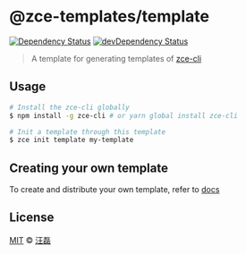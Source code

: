 # @zce-templates/template

[![Dependency Status][dependency-image]][dependency-url]
[![devDependency Status][devdependency-image]][devdependency-url]

> A template for generating templates of [zce-cli](https://github.com/zce/zce-cli)

## Usage

```sh
# Install the zce-cli globally
$ npm install -g zce-cli # or yarn global install zce-cli

# Init a template through this template
$ zce init template my-template
```

## Creating your own template

To create and distribute your own template, refer to [docs](docs/creating.md)

## License

[MIT](LICENSE) &copy; [汪磊](https://zce.me)



[dependency-image]: https://img.shields.io/david/zce-templates/template.svg
[dependency-url]: https://david-dm.org/zce-templates/template
[devdependency-image]: https://img.shields.io/david/dev/zce-templates/template.svg
[devdependency-url]: https://david-dm.org/zce-templates/template?type=dev
